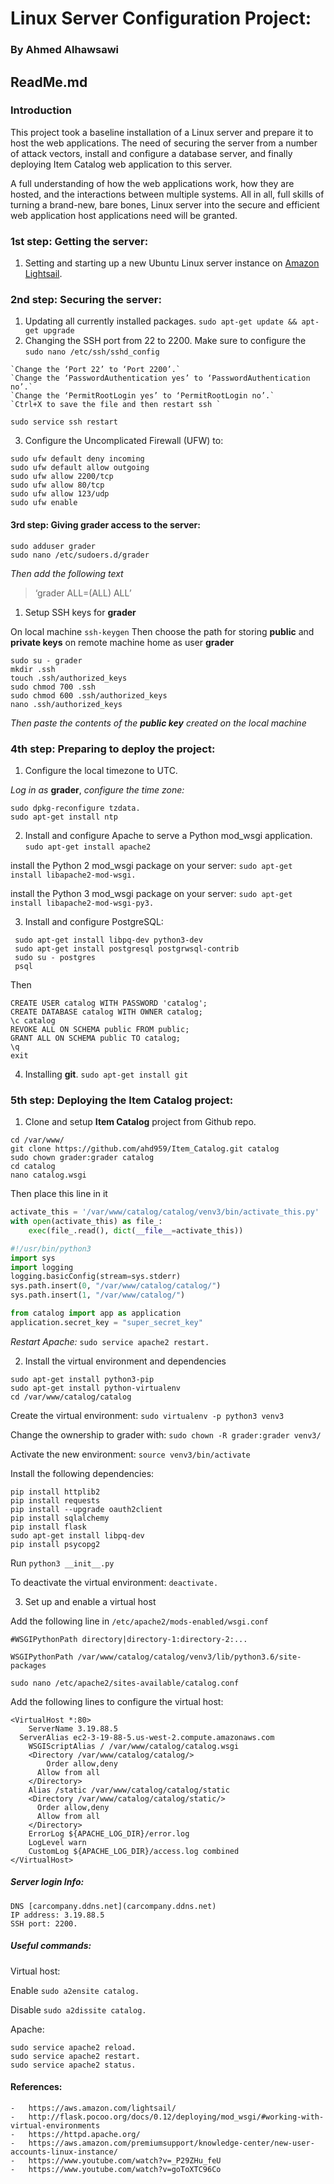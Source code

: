 
# Linux Server Configuration Project: 
### By Ahmed Alhawsawi
## ReadMe.md 

### Introduction
This project took a baseline installation of a Linux server and prepare it to host the web applications. The need of securing the server from a number of attack vectors, install and configure a database server, and finally deploying Item Catalog web application to this server.

A full understanding of how the web applications work, how they are hosted, and the interactions between multiple systems. All in all, full skills of turning a brand-new, bare bones, Linux server into the secure and efficient web application host applications need will be granted.

### 1st step: Getting the server:
1.	Setting and starting up a new Ubuntu Linux server instance on [Amazon Lightsail](https://aws.amazon.com/lightsail). 
### 2nd step: Securing the server:
1.	Updating all currently installed packages. 
`
sudo apt-get update && apt-get upgrade
`
2.	Changing the SSH port from 22 to 2200. Make sure to configure the 
`
sudo nano /etc/ssh/sshd_config
`

```
`Change the ‘Port 22’ to ‘Port 2200’.`
`Change the ‘PasswordAuthentication yes’ to ‘PasswordAuthentication no’.`
`Change the ‘PermitRootLogin yes’ to ‘PermitRootLogin no’.`
`Ctrl+X to save the file and then restart ssh `
```

`
 sudo service ssh restart
`

3. Configure the Uncomplicated Firewall (UFW) to:
```
sudo ufw default deny incoming
sudo ufw default allow outgoing
sudo ufw allow 2200/tcp
sudo ufw allow 80/tcp
sudo ufw allow 123/udp
sudo ufw enable
```

#### 3rd step: Giving grader access to the server:
```
sudo adduser grader
sudo nano /etc/sudoers.d/grader 
```
_Then add the following text_
>‘grader ALL=(ALL) ALL’
1.	Setup SSH keys for **grader**

On local machine `ssh-keygen` Then choose the path for storing **public** and **private keys** on remote machine home as user **grader**
```
sudo su - grader
mkdir .ssh
touch .ssh/authorized_keys 
sudo chmod 700 .ssh
sudo chmod 600 .ssh/authorized_keys 
nano .ssh/authorized_keys 
```
_Then paste the contents of the **public key** created on the local machine_
### 4th step: Preparing to deploy the project:
1.	Configure the local timezone to UTC.

_Log in as_ **grader**, _configure the time zone:_
```
sudo dpkg-reconfigure tzdata.
sudo apt-get install ntp
```

2.	Install and configure Apache to serve a Python mod_wsgi application.
`
sudo apt-get install apache2
`

install the Python 2 mod_wsgi package on your server: 
`
sudo apt-get install libapache2-mod-wsgi.
`

install the Python 3 mod_wsgi package on your server: 
`
sudo apt-get install libapache2-mod-wsgi-py3.
`

3.	Install and configure PostgreSQL:
```
 sudo apt-get install libpq-dev python3-dev
 sudo apt-get install postgresql postgrwsql-contrib
 sudo su - postgres
 psql
```
Then
```
CREATE USER catalog WITH PASSWORD 'catalog';
CREATE DATABASE catalog WITH OWNER catalog;
\c catalog
REVOKE ALL ON SCHEMA public FROM public;
GRANT ALL ON SCHEMA public TO catalog;
\q
exit
```
4.	Installing **git**.
`
sudo apt-get install git
`

### 5th step: Deploying the Item Catalog project:
1.	Clone and setup **Item Catalog** project from Github repo.
```
cd /var/www/
git clone https://github.com/ahd959/Item_Catalog.git catalog
sudo chown grader:grader catalog
cd catalog
nano catalog.wsgi
```
Then place this line in it 
```python
activate_this = '/var/www/catalog/catalog/venv3/bin/activate_this.py'
with open(activate_this) as file_:
    exec(file_.read(), dict(__file__=activate_this))

#!/usr/bin/python3
import sys
import logging
logging.basicConfig(stream=sys.stderr)
sys.path.insert(0, "/var/www/catalog/catalog/")
sys.path.insert(1, "/var/www/catalog/")

from catalog import app as application
application.secret_key = "super_secret_key"
```
_Restart Apache:_
`
sudo service apache2 restart.
`

2.	Install the virtual environment and dependencies
```
sudo apt-get install python3-pip
sudo apt-get install python-virtualenv
cd /var/www/catalog/catalog
```
Create the virtual environment: 
`
sudo virtualenv -p python3 venv3
`

Change the ownership to grader with: 
`
sudo chown -R grader:grader venv3/
`

Activate the new environment:  `
source venv3/bin/activate
`

Install the following dependencies:
```
pip install httplib2
pip install requests
pip install --upgrade oauth2client
pip install sqlalchemy
pip install flask
sudo apt-get install libpq-dev
pip install psycopg2
```
Run
`
python3 __init__.py 
`

To deactivate the virtual environment: 
`
deactivate.
`

3.	Set up and enable a virtual host

Add the following line in
`
 /etc/apache2/mods-enabled/wsgi.conf 
`
```
#WSGIPythonPath directory|directory-1:directory-2:...

WSGIPythonPath /var/www/catalog/catalog/venv3/lib/python3.6/site-packages
```
`
sudo nano /etc/apache2/sites-available/catalog.conf 
`

   Add the following lines to configure the virtual host:
   
```
<VirtualHost *:80>
    ServerName 3.19.88.5
  ServerAlias ec2-3-19-88-5.us-west-2.compute.amazonaws.com
    WSGIScriptAlias / /var/www/catalog/catalog.wsgi
    <Directory /var/www/catalog/catalog/>
    	Order allow,deny
  	  Allow from all
    </Directory>
    Alias /static /var/www/catalog/catalog/static
    <Directory /var/www/catalog/catalog/static/>
  	  Order allow,deny
  	  Allow from all
    </Directory>
    ErrorLog ${APACHE_LOG_DIR}/error.log
    LogLevel warn
    CustomLog ${APACHE_LOG_DIR}/access.log combined
</VirtualHost>
```
##### Server login Info:
```
DNS [carcompany.ddns.net](carcompany.ddns.net)
IP address: 3.19.88.5
SSH port: 2200.
```
##### Useful commands: 

Virtual host:

Enable
`
sudo a2ensite catalog.
`

Disable
`
sudo a2dissite catalog.
`

Apache:
```
sudo service apache2 reload.
sudo service apache2 restart. 
sudo service apache2 status.
```

#### References:
```
-	https://aws.amazon.com/lightsail/
-	http://flask.pocoo.org/docs/0.12/deploying/mod_wsgi/#working-with-virtual-environments
-	https://httpd.apache.org/
-	https://aws.amazon.com/premiumsupport/knowledge-center/new-user-accounts-linux-instance/
-	https://www.youtube.com/watch?v=_P29ZHu_feU
-	https://www.youtube.com/watch?v=goToXTC96Co
```
